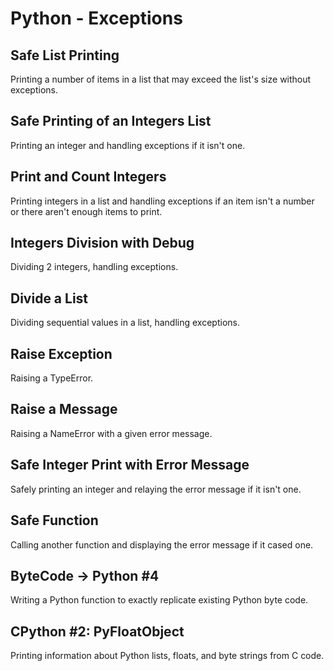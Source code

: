 # Python - Exceptions

## Safe List Printing
Printing a number of items in a list that may exceed the list's size without exceptions.

## Safe Printing of an Integers List
Printing an integer and handling exceptions if it isn't one.

## Print and Count Integers
Printing integers in a list and handling exceptions if an item isn't a number or there aren't enough items to print.

## Integers Division with Debug
Dividing 2 integers, handling exceptions.

## Divide a List
Dividing sequential values in a list, handling exceptions.

## Raise Exception
Raising a TypeError.

## Raise a Message
Raising a NameError with a given error message.

## Safe Integer Print with Error Message
Safely printing an integer and relaying the error message if it isn't one.

## Safe Function
Calling another function and displaying the error message if it cased one.

## ByteCode -> Python #4
Writing a Python function to exactly replicate existing Python byte code.

## CPython #2: PyFloatObject
Printing information about Python lists, floats, and byte strings from C code.
